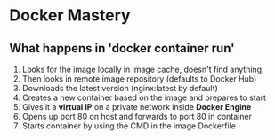 # Docker Mastery

## What happens in 'docker container run'

1. Looks for the image locally in image cache, doesn't find anything.
2. Then looks in remote image repository (defaults to Docker Hub)
3. Downloads the latest version (nginx:latest by default)
4. Creates a new container based on the image and prepares to start
5. Gives it a **virtual IP** on a private network inside **Docker Engine**
6. Opens up port 80 on host and forwards to port 80 in container
7. Starts container by using the CMD in the image Dockerfile
